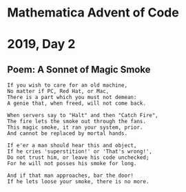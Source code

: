 # Mathematica Advent of Code
# 2019, Day 2

## Poem: A Sonnet of Magic Smoke

	If you wish to care for an old machine,
	No matter if PC, Red Hat, or Mac,
	There is a part which you must not demean: 
	A genie that, when freed, will not come back.

	When servers say to "Halt" and then "Catch Fire",
	The fire lets the smoke out through the fans.
	This magic smoke, it ran your system, prior.
	And cannot be replaced by mortal hands.

	If e'er a man should hear this and object,
	If he cries 'superstition!' or 'That's wrong!',
	Do not trust him, or leave his code unchecked;
	For he will not posses his smoke for long.

	And if that man approaches, bar the door!
	If he lets loose your smoke, there is no more.
